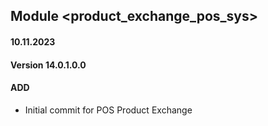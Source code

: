 ## Module <product_exchange_pos_sys>

#### 10.11.2023
#### Version 14.0.1.0.0
#### ADD

- Initial commit for POS Product Exchange
